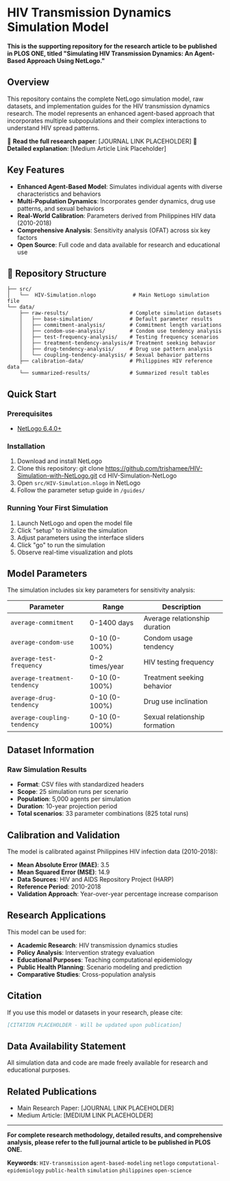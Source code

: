 # HIV Transmission Dynamics Simulation Model
**This is the supporting repository for the research article to be published in PLOS ONE, titled "Simulating HIV Transmission Dynamics: An Agent-Based Approach Using NetLogo."**

## Overview
This repository contains the complete NetLogo simulation model, raw datasets, and implementation guides for the HIV transmission dynamics research. The model represents an enhanced agent-based approach that incorporates multiple subpopulations and their complex interactions to understand HIV spread patterns.

📄 **Read the full research paper**: [JOURNAL LINK PLACEHOLDER]
📖 **Detailed explanation**: [Medium Article Link Placeholder]

## Key Features
- **Enhanced Agent-Based Model**: Simulates individual agents with diverse characteristics and behaviors
- **Multi-Population Dynamics**: Incorporates gender dynamics, drug use patterns, and sexual behaviors
- **Real-World Calibration**: Parameters derived from Philippines HIV data (2010-2018)
- **Comprehensive Analysis**: Sensitivity analysis (OFAT) across six key factors
- **Open Source**: Full code and data available for research and educational use

## 📁 Repository Structure

```text
├── src/
│   └──  HIV-Simulation.nlogo            # Main NetLogo simulation file
└── data/
    ├── raw-results/                    # Complete simulation datasets
    │   ├── base-simulation/            # Default parameter results
    │   ├── commitment-analysis/        # Commitment length variations
    │   ├── condom-use-analysis/        # Condom use tendency analysis
    │   ├── test-frequency-analysis/    # Testing frequency scenarios
    │   ├── treatment-tendency-analysis/# Treatment seeking behavior
    │   ├── drug-tendency-analysis/     # Drug use pattern analysis
    │   └── coupling-tendency-analysis/ # Sexual behavior patterns
    ├── calibration-data/               # Philippines HIV reference data
    └── summarized-results/             # Summarized result tables
```


## Quick Start

### Prerequisites
- [NetLogo 6.4.0+](https://ccl.northwestern.edu/netlogo/download.shtml)

### Installation
1. Download and install NetLogo
2. Clone this repository:
   git clone https://github.com/trishamee/HIV-Simulation-with-NetLogo.git
   cd HIV-Simulation-NetLogo   
3. Open `src/HIV-Simulation.nlogo` in NetLogo
4. Follow the parameter setup guide in `/guides/`

### Running Your First Simulation
1. Launch NetLogo and open the model file
2. Click "setup" to initialize the simulation
3. Adjust parameters using the interface sliders
4. Click "go" to run the simulation
5. Observe real-time visualization and plots

## Model Parameters
The simulation includes six key parameters for sensitivity analysis:

| Parameter | Range | Description |
|-----------|-------|-------------|
| `average-commitment` | 0-1400 days | Average relationship duration |
| `average-condom-use` | 0-10 (0-100%) | Condom usage tendency |
| `average-test-frequency` | 0-2 times/year | HIV testing frequency |
| `average-treatment-tendency` | 0-10 (0-100%) | Treatment seeking behavior |
| `average-drug-tendency` | 0-10 (0-100%) | Drug use inclination |
| `average-coupling-tendency` | 0-10 (0-100%) | Sexual relationship formation |

## Dataset Information

### Raw Simulation Results
- **Format**: CSV files with standardized headers
- **Scope**: 25 simulation runs per scenario
- **Population**: 5,000 agents per simulation
- **Duration**: 10-year projection period
- **Total scenarios**: 33 parameter combinations (825 total runs)

## Calibration and Validation

The model is calibrated against Philippines HIV infection data (2010-2018):
- **Mean Absolute Error (MAE)**: 3.5
- **Mean Squared Error (MSE)**: 14.9
- **Data Sources**: HIV and AIDS Repository Project (HARP)
- **Reference Period**: 2010-2018
- **Validation Approach**: Year-over-year percentage increase comparison

## Research Applications
This model can be used for:
- **Academic Research**: HIV transmission dynamics studies
- **Policy Analysis**: Intervention strategy evaluation
- **Educational Purposes**: Teaching computational epidemiology
- **Public Health Planning**: Scenario modeling and prediction
- **Comparative Studies**: Cross-population analysis

## Citation

If you use this model or datasets in your research, please cite:

```bibtex
[CITATION PLACEHOLDER - Will be updated upon publication]
```

## Data Availability Statement
All simulation data and code are made freely available for research and educational purposes.


## Related Publications
- Main Research Paper: [JOURNAL LINK PLACEHOLDER]
- Medium Article: [MEDIUM LINK PLACEHOLDER]

---

**For complete research methodology, detailed results, and comprehensive analysis, please refer to the full journal article to be published in PLOS ONE.**

**Keywords**: `HIV-transmission` `agent-based-modeling` `netlogo` `computational-epidemiology` `public-health` `simulation` `philippines` `open-science`
